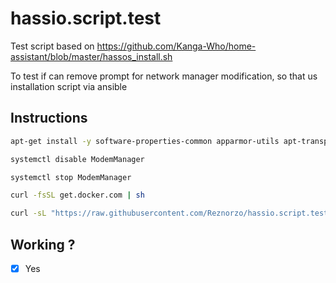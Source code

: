 # hassio.script.test

Test script based on https://github.com/Kanga-Who/home-assistant/blob/master/hassos_install.sh

To test if can remove prompt for network manager modification, so that us installation script via ansible

## Instructions

```bash
apt-get install -y software-properties-common apparmor-utils apt-transport-https avahi-daemon ca-certificates curl dbus jq network-manager

systemctl disable ModemManager

systemctl stop ModemManager

curl -fsSL get.docker.com | sh

curl -sL "https://raw.githubusercontent.com/Reznorzo/hassio.script.test/main/hassio.sh" | bash -s
```

## Working ?

- [x] Yes
